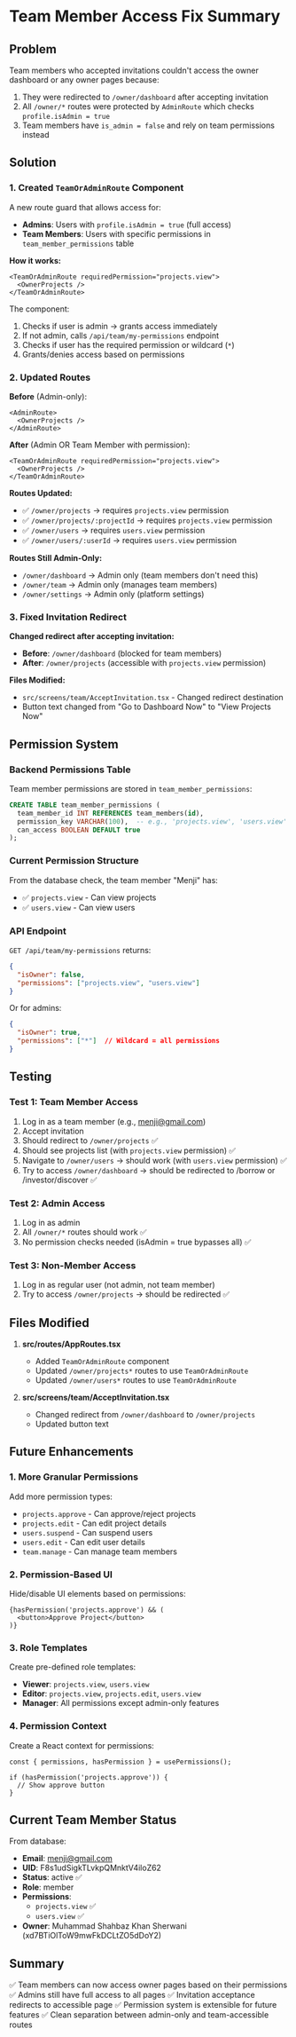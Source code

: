 # Team Member Access Fix Summary

## Problem
Team members who accepted invitations couldn't access the owner dashboard or any owner pages because:
1. They were redirected to `/owner/dashboard` after accepting invitation
2. All `/owner/*` routes were protected by `AdminRoute` which checks `profile.isAdmin = true`
3. Team members have `is_admin = false` and rely on team permissions instead

## Solution

### 1. Created `TeamOrAdminRoute` Component
A new route guard that allows access for:
- **Admins**: Users with `profile.isAdmin = true` (full access)
- **Team Members**: Users with specific permissions in `team_member_permissions` table

**How it works:**
```tsx
<TeamOrAdminRoute requiredPermission="projects.view">
  <OwnerProjects />
</TeamOrAdminRoute>
```

The component:
1. Checks if user is admin → grants access immediately
2. If not admin, calls `/api/team/my-permissions` endpoint
3. Checks if user has the required permission or wildcard (`*`)
4. Grants/denies access based on permissions

### 2. Updated Routes

**Before** (Admin-only):
```tsx
<AdminRoute>
  <OwnerProjects />
</AdminRoute>
```

**After** (Admin OR Team Member with permission):
```tsx
<TeamOrAdminRoute requiredPermission="projects.view">
  <OwnerProjects />
</TeamOrAdminRoute>
```

**Routes Updated:**
- ✅ `/owner/projects` → requires `projects.view` permission
- ✅ `/owner/projects/:projectId` → requires `projects.view` permission
- ✅ `/owner/users` → requires `users.view` permission
- ✅ `/owner/users/:userId` → requires `users.view` permission

**Routes Still Admin-Only:**
- `/owner/dashboard` → Admin only (team members don't need this)
- `/owner/team` → Admin only (manages team members)
- `/owner/settings` → Admin only (platform settings)

### 3. Fixed Invitation Redirect

**Changed redirect after accepting invitation:**
- **Before**: `/owner/dashboard` (blocked for team members)
- **After**: `/owner/projects` (accessible with `projects.view` permission)

**Files Modified:**
- `src/screens/team/AcceptInvitation.tsx` - Changed redirect destination
- Button text changed from "Go to Dashboard Now" to "View Projects Now"

## Permission System

### Backend Permissions Table
Team member permissions are stored in `team_member_permissions`:
```sql
CREATE TABLE team_member_permissions (
  team_member_id INT REFERENCES team_members(id),
  permission_key VARCHAR(100),  -- e.g., 'projects.view', 'users.view'
  can_access BOOLEAN DEFAULT true
);
```

### Current Permission Structure
From the database check, the team member "Menji" has:
- ✅ `projects.view` - Can view projects
- ✅ `users.view` - Can view users

### API Endpoint
`GET /api/team/my-permissions` returns:
```json
{
  "isOwner": false,
  "permissions": ["projects.view", "users.view"]
}
```

Or for admins:
```json
{
  "isOwner": true,
  "permissions": ["*"]  // Wildcard = all permissions
}
```

## Testing

### Test 1: Team Member Access
1. Log in as a team member (e.g., menji@gmail.com)
2. Accept invitation
3. Should redirect to `/owner/projects` ✅
4. Should see projects list (with `projects.view` permission) ✅
5. Navigate to `/owner/users` → should work (with `users.view` permission) ✅
6. Try to access `/owner/dashboard` → should be redirected to /borrow or /investor/discover ✅

### Test 2: Admin Access
1. Log in as admin
2. All `/owner/*` routes should work ✅
3. No permission checks needed (isAdmin = true bypasses all) ✅

### Test 3: Non-Member Access
1. Log in as regular user (not admin, not team member)
2. Try to access `/owner/projects` → should be redirected ✅

## Files Modified

1. **src/routes/AppRoutes.tsx**
   - Added `TeamOrAdminRoute` component
   - Updated `/owner/projects*` routes to use `TeamOrAdminRoute`
   - Updated `/owner/users*` routes to use `TeamOrAdminRoute`

2. **src/screens/team/AcceptInvitation.tsx**
   - Changed redirect from `/owner/dashboard` to `/owner/projects`
   - Updated button text

## Future Enhancements

### 1. More Granular Permissions
Add more permission types:
- `projects.approve` - Can approve/reject projects
- `projects.edit` - Can edit project details
- `users.suspend` - Can suspend users
- `users.edit` - Can edit user details
- `team.manage` - Can manage team members

### 2. Permission-Based UI
Hide/disable UI elements based on permissions:
```tsx
{hasPermission('projects.approve') && (
  <button>Approve Project</button>
)}
```

### 3. Role Templates
Create pre-defined role templates:
- **Viewer**: `projects.view`, `users.view`
- **Editor**: `projects.view`, `projects.edit`, `users.view`
- **Manager**: All permissions except admin-only features

### 4. Permission Context
Create a React context for permissions:
```tsx
const { permissions, hasPermission } = usePermissions();

if (hasPermission('projects.approve')) {
  // Show approve button
}
```

## Current Team Member Status

From database:
- **Email**: menji@gmail.com
- **UID**: F8s1udSigkTLvkpQMnktV4iloZ62
- **Status**: active ✅
- **Role**: member
- **Permissions**: 
  - `projects.view` ✅
  - `users.view` ✅
- **Owner**: Muhammad Shahbaz Khan Sherwani (xd7BTiOlToW9mwFkDCLtZO5dDoY2)

## Summary

✅ Team members can now access owner pages based on their permissions
✅ Admins still have full access to all pages
✅ Invitation acceptance redirects to accessible page
✅ Permission system is extensible for future features
✅ Clean separation between admin-only and team-accessible routes

